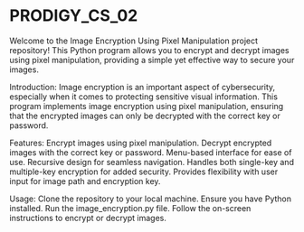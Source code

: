# PRODIGY_CS_02
Welcome to the Image Encryption Using Pixel Manipulation project repository! This Python program allows you to encrypt and decrypt images using pixel manipulation, providing a simple yet effective way to secure your images.

Introduction:
Image encryption is an important aspect of cybersecurity, especially when it comes to protecting sensitive visual information. This program implements image encryption using pixel manipulation, ensuring that the encrypted images can only be decrypted with the correct key or password.

Features:
Encrypt images using pixel manipulation.
Decrypt encrypted images with the correct key or password.
Menu-based interface for ease of use.
Recursive design for seamless navigation.
Handles both single-key and multiple-key encryption for added security.
Provides flexibility with user input for image path and encryption key.

Usage:
Clone the repository to your local machine.
Ensure you have Python installed.
Run the image_encryption.py file.
Follow the on-screen instructions to encrypt or decrypt images.
